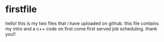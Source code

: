 # firstfile
hello!
this is my two files that i have uploaded on github.
this file contains my intro and a c++ code on first come first served job scheduling.
thank you!!

